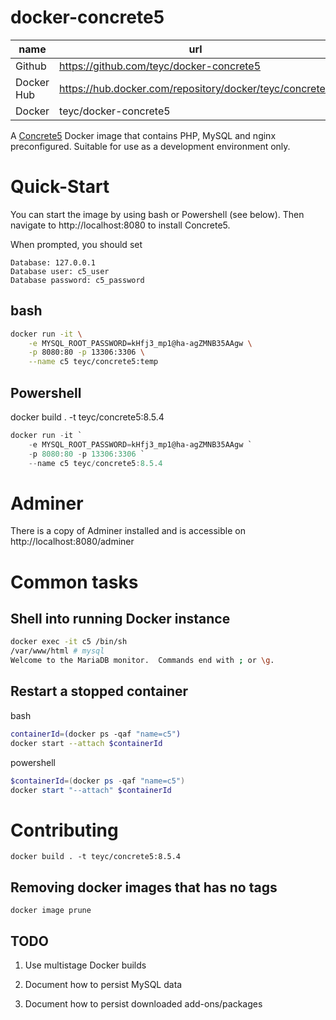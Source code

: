 # docker-concrete5

| name       | url                                      |
|------------|------------------------------------------|
| Github     | https://github.com/teyc/docker-concrete5 |
| Docker Hub | https://hub.docker.com/repository/docker/teyc/concrete5 |
| Docker     | teyc/docker-concrete5                    |


A [Concrete5](https://www.concrete5.org/) Docker image that contains PHP, MySQL and nginx preconfigured. Suitable for use as a development environment only.

# Quick-Start 

You can start the image by using bash or Powershell (see below). Then navigate to http://localhost:8080 to install Concrete5.

When prompted, you should set

```
Database: 127.0.0.1
Database user: c5_user
Database password: c5_password
```

## bash

```bash
docker run -it \
    -e MYSQL_ROOT_PASSWORD=kHfj3_mp1@ha-agZMNB35AAgw \
    -p 8080:80 -p 13306:3306 \
    --name c5 teyc/concrete5:temp
```

## Powershell

docker build . -t teyc/concrete5:8.5.4

```powershell
docker run -it `
    -e MYSQL_ROOT_PASSWORD=kHfj3_mp1@ha-agZMNB35AAgw `
    -p 8080:80 -p 13306:3306 `
    --name c5 teyc/concrete5:8.5.4
```

# Adminer

There is a copy of Adminer installed and is accessible on 
http://localhost:8080/adminer

# Common tasks

## Shell into running Docker instance

```bash
docker exec -it c5 /bin/sh
/var/www/html # mysql
Welcome to the MariaDB monitor.  Commands end with ; or \g.
```

## Restart a stopped container

bash

```bash
containerId=(docker ps -qaf "name=c5")
docker start --attach $containerId
```

powershell

```powershell
$containerId=(docker ps -qaf "name=c5")
docker start "--attach" $containerId
```

# Contributing

```
docker build . -t teyc/concrete5:8.5.4
```

## Removing docker images that has no tags
```
docker image prune
```

## TODO

1. Use multistage Docker builds

2. Document how to persist MySQL data

3. Document how to persist downloaded add-ons/packages

